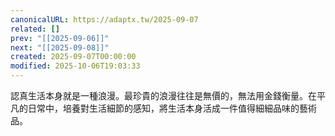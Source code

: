 ```yaml
---
canonicalURL: https://adaptx.tw/2025-09-07
related: []
prev: "[[2025-09-06]]"
next: "[[2025-09-08]]"
created: 2025-09-07T00:00:00
modified: 2025-10-06T19:03:33
---
```


認真生活本身就是一種浪漫。最珍貴的浪漫往往是無價的，無法用金錢衡量。在平凡的日常中，培養對生活細節的感知，將生活本身活成一件值得細細品味的藝術品。
